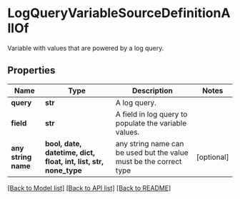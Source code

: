 # LogQueryVariableSourceDefinitionAllOf

Variable with values that are powered by a log query.

## Properties
Name | Type | Description | Notes
------------ | ------------- | ------------- | -------------
**query** | **str** | A log query. | 
**field** | **str** | A field in log query to populate the variable values. | 
**any string name** | **bool, date, datetime, dict, float, int, list, str, none_type** | any string name can be used but the value must be the correct type | [optional]

[[Back to Model list]](../README.md#documentation-for-models) [[Back to API list]](../README.md#documentation-for-api-endpoints) [[Back to README]](../README.md)


